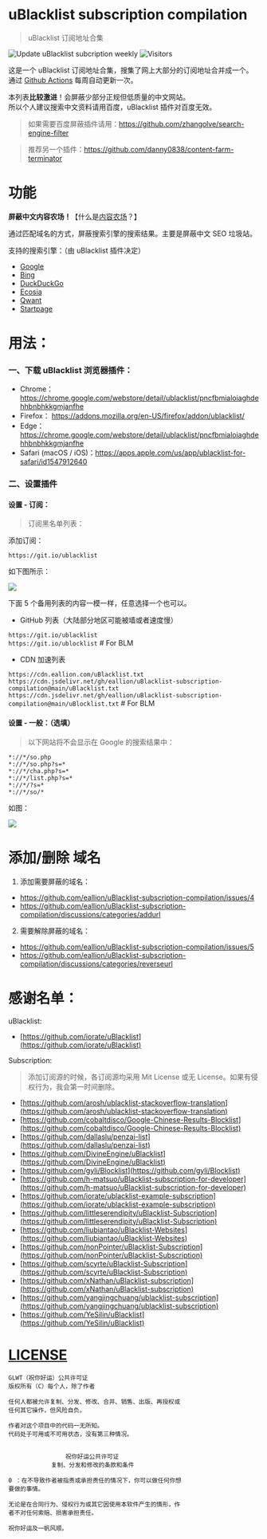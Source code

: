 # uBlacklist subscription compilation
> uBlacklist 订阅地址合集

![Update uBlacklist subcription weekly](https://github.com/eallion/uBlacklist-subscription-compilation/workflows/Update%20uBlacklist%20subcription%20weekly/badge.svg?branch=main) ![Visitors](https://visitor-badge.laobi.icu/badge?page_id=eallion.uBlacklist-subscription-compilation)

这是一个 uBlacklist 订阅地址合集，搜集了网上大部分的订阅地址合并成一个。  
通过 [Github Actions](https://github.com/eallion/uBlacklist-subscription-compilation/actions) 每周自动更新一次。

本列表**比较激进**！会屏蔽少部分正规但低质量的中文网站。  
所以个人建议搜索中文资料请用百度，uBlacklist 插件对百度无效。
> 如果需要百度屏蔽插件请用：<https://github.com/zhangolve/search-engine-filter>

> 推荐另一个插件：<https://github.com/danny0838/content-farm-terminator>
# 功能

**屏蔽中文内容农场！**【什么是[内容农场](https://zh.wikipedia.org/wiki/%E5%85%A7%E5%AE%B9%E8%BE%B2%E5%A0%B4)？】

通过匹配域名的方式，屏蔽搜索引擎的搜索结果。主要是屏蔽中文 SEO 垃圾站。  

支持的搜索引擎：（由 uBlacklist 插件决定）
- [Google](https://www.google.com/ncr?gws_rd=ssl)
- [Bing](https://www.bing.com/)
- [DuckDuckGo](https://duckduckgo.com/)
- [Ecosia](https://www.ecosia.org/)
- [Qwant](https://www.qwant.com/)
- [Startpage](https://www.startpage.com/)

# 用法：

### 一、下载 uBlacklist 浏览器插件：
- Chrome： <https://chrome.google.com/webstore/detail/ublacklist/pncfbmialoiaghdehhbnbhkkgmjanfhe>
- Firefox： <https://addons.mozilla.org/en-US/firefox/addon/ublacklist/>
- Edge：<https://chrome.google.com/webstore/detail/ublacklist/pncfbmialoiaghdehhbnbhkkgmjanfhe>
- Safari (macOS / iOS)：<https://apps.apple.com/us/app/ublacklist-for-safari/id1547912640>

### 二、设置插件

#### 设置 - 订阅：

> 订阅黑名单列表：

添加订阅：

```
https://git.io/ublacklist
```

如下图所示：

![](https://cdn.jsdelivr.net/gh/eallion/uBlacklist-subscription-compilation@main/tools/x2yWi62OWl.png)

下面 5 个备用列表的内容一模一样，任意选择一个也可以。

- GitHub 列表（大陆部分地区可能被墙或者速度慢）

`https://git.io/ublacklist`  
`https://git.io/ublocklist` # For BLM

- CDN 加速列表

`https://cdn.eallion.com/uBlacklist.txt`  
`https://cdn.jsdelivr.net/gh/eallion/uBlacklist-subscription-compilation@main/uBlacklist.txt`  
`https://cdn.jsdelivr.net/gh/eallion/uBlacklist-subscription-compilation@main/uBlocklist.txt` # For BLM

#### 设置 - 一般：（选填）

>以下网站将不会显示在 Google 的搜索结果中：

```
*://*/so.php
*://*/so.php?s=*
*://*/cha.php?s=*
*://*/list.php?s=*
*://*/?s=*
*://*/so/*
```
如图：

![](https://cdn.jsdelivr.net/gh/eallion/uBlacklist-subscription-compilation@main/tools/PKO0JoJBpU.png)

# 添加/删除 域名

1. 添加需要屏蔽的域名：

- <https://github.com/eallion/uBlacklist-subscription-compilation/issues/4>
- <https://github.com/eallion/uBlacklist-subscription-compilation/discussions/categories/addurl>

2. 需要解除屏蔽的域名：

- <https://github.com/eallion/uBlacklist-subscription-compilation/issues/5>
- <https://github.com/eallion/uBlacklist-subscription-compilation/discussions/categories/reverseurl>

# 感谢名单：

uBlacklist: 
- [https://github.com/iorate/uBlacklist](https://github.com/iorate/uBlacklist)

Subscription:

> 添加订阅源的时候，各订阅源均采用 Mit License 或无 License。如果有侵权行为，我会第一时间删除。

- [https://github.com/arosh/ublacklist-stackoverflow-translation](https://github.com/arosh/ublacklist-stackoverflow-translation)
- [https://github.com/cobaltdisco/Google-Chinese-Results-Blocklist](https://github.com/cobaltdisco/Google-Chinese-Results-Blocklist)
- [https://github.com/dallaslu/penzai-list](https://github.com/dallaslu/penzai-list)
- [https://github.com/DivineEngine/uBlacklist](https://github.com/DivineEngine/uBlacklist)
- [https://github.com/gyli/Blocklist](https://github.com/gyli/Blocklist)
- [https://github.com/h-matsuo/uBlacklist-subscription-for-developer](https://github.com/h-matsuo/uBlacklist-subscription-for-developer)
- [https://github.com/iorate/ublacklist-example-subscription](https://github.com/iorate/ublacklist-example-subscription)
- [https://github.com/littleserendipity/uBlacklist-Subscription](https://github.com/littleserendipity/uBlacklist-Subscription)
- [https://github.com/liubiantao/uBlacklist-Websites](https://github.com/liubiantao/uBlacklist-Websites)
- [https://github.com/nonPointer/uBlacklist-Subscription](https://github.com/nonPointer/uBlacklist-Subscription)
- [https://github.com/scyrte/uBlacklist-Subscription](https://github.com/scyrte/uBlacklist-Subscription)
- [https://github.com/xNathan/uBlacklist-subscription](https://github.com/xNathan/uBlacklist-subscription)
- [https://github.com/yangjingchuang/ublacklist-subscription](https://github.com/yangjingchuang/ublacklist-subscription)
- [https://github.com/YeSilin/uBlacklist](https://github.com/YeSilin/uBlacklist)


# [LICENSE](https://github.com/me-shaon/GLWTPL)
```
GLWT（祝你好运）公共许可证
版权所有（C）每个人，除了作者

任何人都被允许复制、分发、修改、合并、销售、出版、再授权或
任何其它操作，但风险自负。

作者对这个项目中的代码一无所知。
代码处于可用或不可用状态，没有第三种情况。


                祝你好运公共许可证
            复制、分发和修改的条款和条件

0 ：在不导致作者被指责或承担责任的情况下，你可以做任何你想
要做的事情。

无论是在合同行为、侵权行为或其它因使用本软件产生的情形，作
者不对任何索赔、损害承担责任。

祝你好运及一帆风顺。
```
